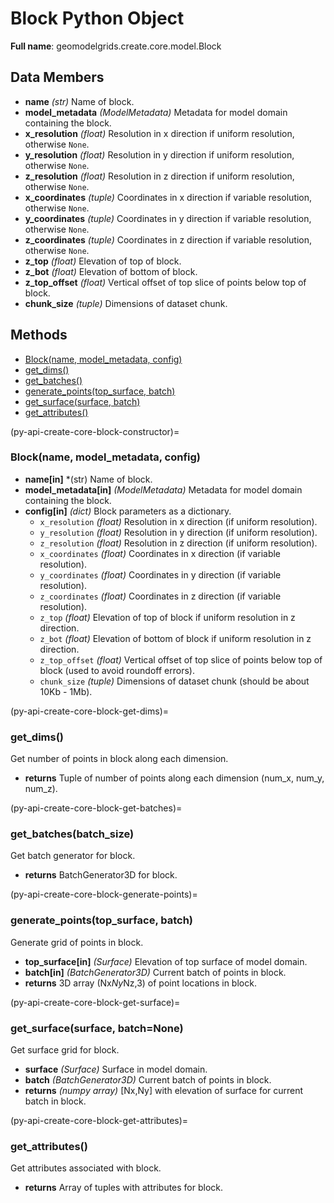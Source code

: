 # Block Python Object 

**Full name**: geomodelgrids.create.core.model.Block

## Data Members

+ **name** *(str)* Name of block.
+ **model_metadata** *(ModelMetadata)* Metadata for model domain containing the block.
+ **x_resolution** *(float)* Resolution in x direction if uniform resolution, otherwise `None`.
+ **y_resolution** *(float)* Resolution in y direction if uniform resolution, otherwise `None`.
+ **z_resolution** *(float)* Resolution in z direction if uniform resolution, otherwise `None`.
+ **x_coordinates** *(tuple)* Coordinates in x direction if variable resolution, otherwise `None`.
+ **y_coordinates** *(tuple)* Coordinates in y direction if variable resolution, otherwise `None`.
+ **z_coordinates** *(tuple)* Coordinates in z direction if variable resolution, otherwise `None`.
+ **z_top** *(float)* Elevation of top of block.
+ **z_bot** *(float)* Elevation of bottom of block.
+ **z_top_offset** *(float)* Vertical offset of top slice of points below top of block.
+ **chunk_size** *(tuple)* Dimensions of dataset chunk.

## Methods

+ [Block(name, model_metadata, config)](py-api-create-core-block-constructor)
+ [get_dims()](py-api-create-core-block-get-dims)
+ [get_batches()](py-api-create-core-block-get-batches)
+ [generate_points(top_surface, batch)](py-api-create-core-block-generate-points)
+ [get_surface(surface, batch)](py-api-create-core-block-get-surface)
+ [get_attributes()](py-api-create-core-block-get-attributes)

(py-api-create-core-block-constructor)=
### Block(name, model_metadata, config)

+ **name[in]** *(str) Name of block.
+ **model_metadata[in]** *(ModelMetadata)* Metadata for model domain containing the block.
+ **config[in]** *(dict)* Block parameters as a dictionary.
  + `x_resolution` *(float)* Resolution in x direction (if uniform resolution).
  + `y_resolution` *(float)* Resolution in y direction (if uniform resolution).
  + `z_resolution` *(float)* Resolution in z direction (if uniform resolution).
  + `x_coordinates` *(float)* Coordinates in x direction (if variable resolution).
  + `y_coordinates` *(float)* Coordinates in y direction (if variable resolution).
  + `z_coordinates` *(float)* Coordinates in z direction (if variable resolution).
  + `z_top` *(float)* Elevation of top of block if uniform resolution in z direction.
  + `z_bot` *(float)* Elevation of bottom of block if uniform resolution in z direction.
  + `z_top_offset` *(float)* Vertical offset of top slice of points below top of block (used to avoid roundoff errors).
  + `chunk_size` *(tuple)* Dimensions of dataset chunk (should be about 10Kb - 1Mb).

(py-api-create-core-block-get-dims)=
### get_dims()

Get number of points in block along each dimension.

+ **returns** Tuple of number of points along each dimension (num_x, num_y, num_z).

(py-api-create-core-block-get-batches)=
### get_batches(batch_size)

Get batch generator for block.

+ **returns** BatchGenerator3D for block.

(py-api-create-core-block-generate-points)=
### generate_points(top_surface, batch)

Generate grid of points in block.

+ **top_surface[in]** *(Surface)* Elevation of top surface of model domain.
+ **batch[in]** *(BatchGenerator3D)* Current batch of points in block.
+ **returns** 3D array (Nx*Ny*Nz,3) of point locations in block.

(py-api-create-core-block-get-surface)=
### get_surface(surface, batch=None)

Get surface grid for block.

+ **surface** *(Surface)* Surface in model domain.
+ **batch** *(BatchGenerator3D)* Current batch of points in block.
+ **returns** *(numpy array)* [Nx,Ny] with elevation of surface for current batch in block.

(py-api-create-core-block-get-attributes)=
### get_attributes()

Get attributes associated with block.

+ **returns** Array of tuples with attributes for block.
